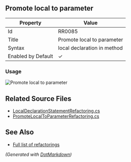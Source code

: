 ## Promote local to parameter

| Property           | Value                       |
| ------------------ | --------------------------- |
| Id                 | RR0085                      |
| Title              | Promote local to parameter  |
| Syntax             | local declaration in method |
| Enabled by Default | &#x2713;                    |

### Usage

![Promote local to parameter](../../images/refactorings/PromoteLocalToParameter.png)

## Related Source Files

* [LocalDeclarationStatementRefactoring.cs](../../src/Refactorings/CSharp/Refactorings/LocalDeclarationStatementRefactoring.cs)
* [PromoteLocalToParameterRefactoring.cs](../../src/Refactorings/CSharp/Refactorings/PromoteLocalToParameterRefactoring.cs)

## See Also

* [Full list of refactorings](Refactorings.md)

*\(Generated with [DotMarkdown](http://github.com/JosefPihrt/DotMarkdown)\)*